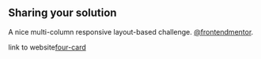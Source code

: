 ## Sharing your solution

A nice multi-column responsive layout-based challenge.
[@frontendmentor](https://twitter.com/frontendmentor).

link to website[four-card](https://scotrolex.github.io/four-card/)
